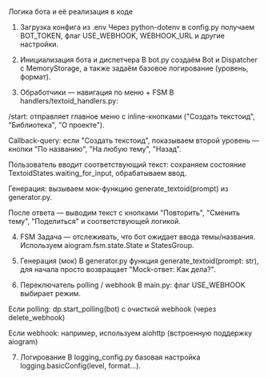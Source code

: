 Логика бота и её реализация в коде

1. Загрузка конфига из .env
Через python-dotenv в config.py получаем BOT_TOKEN, флаг USE_WEBHOOK, WEBHOOK_URL и другие настройки.

2. Инициализация бота и диспетчера
В bot.py создаём Bot и Dispatcher с MemoryStorage, а также задаём базовое логирование (уровень, формат).

3. Обработчики — навигация по меню + FSM
В handlers/textoid_handlers.py:

/start: отправляет главное меню с inline-кнопками ("Создать текстоид", "Библиотека", "О проекте").

Callback-query: если "Создать текстоид", показываем второй уровень — кнопки "По названию", "На любую тему", "Назад".

Пользователь вводит соответствующий текст: сохраняем состояние TextoidStates.waiting_for_input, обрабатываем ввод.

Генерация: вызываем мок-функцию generate_textoid(prompt) из generator.py.

После ответа — выводим текст с кнопками "Повторить", "Сменить тему", "Поделиться" и соответствующей логикой.

4. FSM
Задача — отслеживать, что бот ожидает ввода темы/названия. Используем aiogram.fsm.state.State и StatesGroup.

5. Генерация (мок)
В generator.py функция generate_textoid(prompt: str), для начала просто возвращает "Mock-ответ: Как дела?".

6. Переключатель polling / webhook
В main.py: флаг USE_WEBHOOK выбирает режим.

Если polling: dp.start_polling(bot) с очисткой webhook (через delete_webhook) 

Если webhook: например, используем aiohttp (встроенную поддержку aiogram) 

7. Логирование
В logging_config.py базовая настройка logging.basicConfig(level, format…).